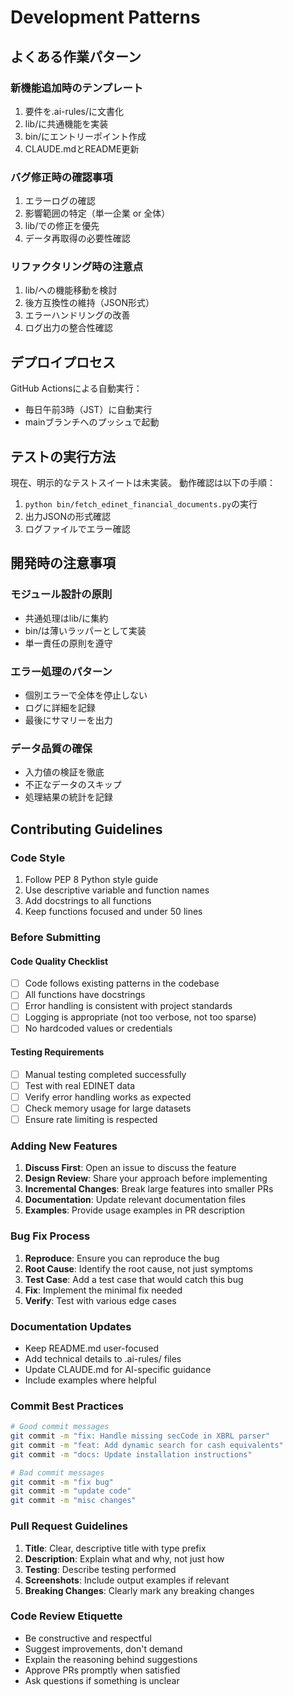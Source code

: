 # Development Patterns

## よくある作業パターン

### 新機能追加時のテンプレート
1. 要件を.ai-rules/に文書化
2. lib/に共通機能を実装
3. bin/にエントリーポイント作成
4. CLAUDE.mdとREADME更新

### バグ修正時の確認事項
1. エラーログの確認
2. 影響範囲の特定（単一企業 or 全体）
3. lib/での修正を優先
4. データ再取得の必要性確認

### リファクタリング時の注意点
1. lib/への機能移動を検討
2. 後方互換性の維持（JSON形式）
3. エラーハンドリングの改善
4. ログ出力の整合性確認

## デプロイプロセス
GitHub Actionsによる自動実行：
- 毎日午前3時（JST）に自動実行
- mainブランチへのプッシュで起動

## テストの実行方法
現在、明示的なテストスイートは未実装。
動作確認は以下の手順：
1. `python bin/fetch_edinet_financial_documents.py`の実行
2. 出力JSONの形式確認
3. ログファイルでエラー確認

## 開発時の注意事項

### モジュール設計の原則
- 共通処理はlib/に集約
- bin/は薄いラッパーとして実装
- 単一責任の原則を遵守

### エラー処理のパターン
- 個別エラーで全体を停止しない
- ログに詳細を記録
- 最後にサマリーを出力

### データ品質の確保
- 入力値の検証を徹底
- 不正なデータのスキップ
- 処理結果の統計を記録

## Contributing Guidelines

### Code Style
1. Follow PEP 8 Python style guide
2. Use descriptive variable and function names
3. Add docstrings to all functions
4. Keep functions focused and under 50 lines

### Before Submitting

#### Code Quality Checklist
- [ ] Code follows existing patterns in the codebase
- [ ] All functions have docstrings
- [ ] Error handling is consistent with project standards
- [ ] Logging is appropriate (not too verbose, not too sparse)
- [ ] No hardcoded values or credentials

#### Testing Requirements
- [ ] Manual testing completed successfully
- [ ] Test with real EDINET data
- [ ] Verify error handling works as expected
- [ ] Check memory usage for large datasets
- [ ] Ensure rate limiting is respected

### Adding New Features

1. **Discuss First**: Open an issue to discuss the feature
2. **Design Review**: Share your approach before implementing
3. **Incremental Changes**: Break large features into smaller PRs
4. **Documentation**: Update relevant documentation files
5. **Examples**: Provide usage examples in PR description

### Bug Fix Process

1. **Reproduce**: Ensure you can reproduce the bug
2. **Root Cause**: Identify the root cause, not just symptoms
3. **Test Case**: Add a test case that would catch this bug
4. **Fix**: Implement the minimal fix needed
5. **Verify**: Test with various edge cases

### Documentation Updates

- Keep README.md user-focused
- Add technical details to .ai-rules/ files
- Update CLAUDE.md for AI-specific guidance
- Include examples where helpful

### Commit Best Practices

```bash
# Good commit messages
git commit -m "fix: Handle missing secCode in XBRL parser"
git commit -m "feat: Add dynamic search for cash equivalents"
git commit -m "docs: Update installation instructions"

# Bad commit messages
git commit -m "fix bug"
git commit -m "update code"
git commit -m "misc changes"
```

### Pull Request Guidelines

1. **Title**: Clear, descriptive title with type prefix
2. **Description**: Explain what and why, not just how
3. **Testing**: Describe testing performed
4. **Screenshots**: Include output examples if relevant
5. **Breaking Changes**: Clearly mark any breaking changes

### Code Review Etiquette

- Be constructive and respectful
- Suggest improvements, don't demand
- Explain the reasoning behind suggestions
- Approve PRs promptly when satisfied
- Ask questions if something is unclear